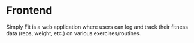 # Frontend
Simply Fit is a web application where users can log and track their fitness data (reps, weight, etc.) on various exercises/routines.
